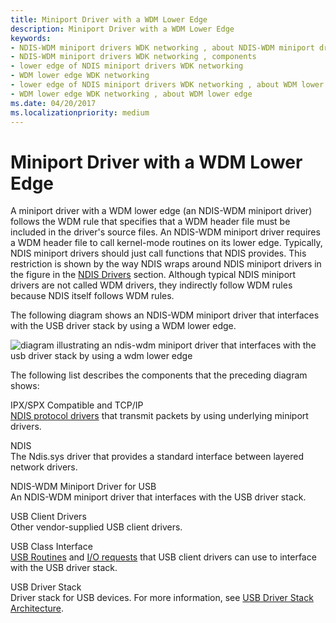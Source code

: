 ```yaml
---
title: Miniport Driver with a WDM Lower Edge
description: Miniport Driver with a WDM Lower Edge
keywords:
- NDIS-WDM miniport drivers WDK networking , about NDIS-WDM miniport drivers
- NDIS-WDM miniport drivers WDK networking , components
- lower edge of NDIS miniport drivers WDK networking
- WDM lower edge WDK networking
- lower edge of NDIS miniport drivers WDK networking , about WDM lower edge
- WDM lower edge WDK networking , about WDM lower edge
ms.date: 04/20/2017
ms.localizationpriority: medium
---
```


# Miniport Driver with a WDM Lower Edge





A miniport driver with a WDM lower edge (an NDIS-WDM miniport driver) follows the WDM rule that specifies that a WDM header file must be included in the driver's source files. An NDIS-WDM miniport driver requires a WDM header file to call kernel-mode routines on its lower edge. Typically, NDIS miniport drivers should just call functions that NDIS provides. This restriction is shown by the way NDIS wraps around NDIS miniport drivers in the figure in the [NDIS Drivers](ndis-drivers.md) section. Although typical NDIS miniport drivers are not called WDM drivers, they indirectly follow WDM rules because NDIS itself follows WDM rules.

The following diagram shows an NDIS-WDM miniport driver that interfaces with the USB driver stack by using a WDM lower edge.

![diagram illustrating an ndis-wdm miniport driver that interfaces with the usb driver stack by using a wdm lower edge](images/nonndslo.png)

The following list describes the components that the preceding diagram shows:

<a href="" id="ipx-spx-compatible-and-tcp-ip"></a>IPX/SPX Compatible and TCP/IP  
[NDIS protocol drivers](./roadmap-for-developing-ndis-protocol-drivers.md) that transmit packets by using underlying miniport drivers.

<a href="" id="ndis"></a>NDIS  
The Ndis.sys driver that provides a standard interface between layered network drivers.

<a href="" id="ndis-wdm-miniport-driver-for-usb"></a>NDIS-WDM Miniport Driver for USB  
An NDIS-WDM miniport driver that interfaces with the USB driver stack.

<a href="" id="usb-client-drivers"></a>USB Client Drivers  
Other vendor-supplied USB client drivers.

<a href="" id="usb-class-interface"></a>USB Class Interface  
[USB Routines](/previous-versions/windows/hardware/drivers/ff540046(v=vs.85)) and [I/O requests](/previous-versions/ff537421(v=vs.85)) that USB client drivers can use to interface with the USB driver stack.

<a href="" id="usb-driver-stack"></a>USB Driver Stack  
Driver stack for USB devices. For more information, see [USB Driver Stack Architecture](/windows-hardware/drivers/ddi/index).

 

